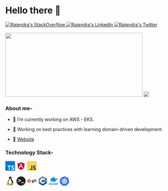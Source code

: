 # Hello there 👋
<div>
  <a href="https://stackoverflow.com/users/846536/rajendra">
      <img src="https://cdn.jsdelivr.net/npm/simple-icons@3.4.0/icons/stackoverflow.svg" alt="Rajendra's StackOverflow" width="22px">
  </a>
  <a href="https://www.linkedin.com/in/bkrajendra/">
    <img src="https://cdn.jsdelivr.net/npm/simple-icons@3.4.0/icons/linkedin.svg" alt="Rajendra's LinkedIn" width="22px">
  </a>
  <a href="https://twitter.com/bkrajendra">
    <img src="https://cdn.jsdelivr.net/npm/simple-icons@3.4.0/icons/twitter.svg" alt="Rajendra's Twitter" width="22px">
  </a>
</div>

</br>

<div>
  <img width="430" height="200" src="https://github-readme-stats.vercel.app/api?username=bkrajendra&show_icons=true&hide_border=false&line_height=30&title_color=2780E7&icon_color=5D6D7E&text_color=34495E&show_owner=true"/>
  <img height="200" src="https://github-readme-stats.vercel.app/api/top-langs/?username=bkrajendra&layout=compact" />
</div>


### **About me-**

- 🔭 I’m currently working on AWS - EKS.

- 🌱 Working on best practices with learning domain-driven development.

- 📰 [Website](https://rajendrakhope.com)



### **Technology Stack-**

<div>
  <code><img width="30px" src="https://raw.githubusercontent.com/github/explore/80688e429a7d4ef2fca1e82350fe8e3517d3494d/topics/typescript/typescript.png" alt="typescript"></code>
  <code><img width="30px" src="https://raw.githubusercontent.com/github/explore/80688e429a7d4ef2fca1e82350fe8e3517d3494d/topics/angular/angular.png" alt="angular"></code>
  <code><img width="30px" src="https://raw.githubusercontent.com/github/explore/80688e429a7d4ef2fca1e82350fe8e3517d3494d/topics/javascript/javascript.png" alt="javascript"></code>

  <code><img width="30px" src="https://raw.githubusercontent.com/github/explore/80688e429a7d4ef2fca1e82350fe8e3517d3494d/topics/linux/linux.png" alt="linux"></code>
  <code><img width="30px" src="https://raw.githubusercontent.com/github/explore/80688e429a7d4ef2fca1e82350fe8e3517d3494d/topics/terminal/terminal.png" alt="terminal"></code>
  <code><img width="30px" src="https://raw.githubusercontent.com/github/explore/80688e429a7d4ef2fca1e82350fe8e3517d3494d/topics/git/git.png" alt="git"></code>
  <code><img width="30px" src="https://raw.githubusercontent.com/github/explore/80688e429a7d4ef2fca1e82350fe8e3517d3494d/topics/cpp/cpp.png" alt="c++"></code>
  <code><img width="30px" src="https://raw.githubusercontent.com/github/explore/80688e429a7d4ef2fca1e82350fe8e3517d3494d/topics/docker/docker.png" alt="docker"></code>
  <code><img width="30px" src="https://raw.githubusercontent.com/github/explore/80688e429a7d4ef2fca1e82350fe8e3517d3494d/topics/kubernetes/kubernetes.png" alt="kubernetes"></code>
</div>

